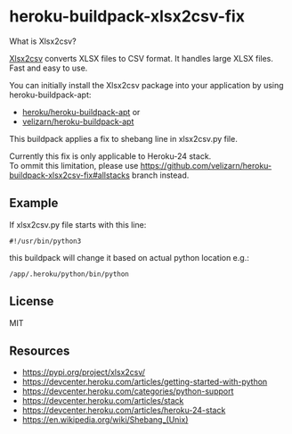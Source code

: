 # heroku-buildpack-xlsx2csv-fix

What is Xlsx2csv?

[Xlsx2csv](http://github.com/dilshod/xlsx2csv) converts XLSX files to CSV format. It handles large XLSX files. Fast and easy to use.

You can initially install the Xlsx2csv package into your application by using heroku-buildpack-apt:
- [heroku/heroku-buildpack-apt](https://github.com/heroku/heroku-buildpack-apt) or
- [velizarn/heroku-buildpack-apt](https://github.com/velizarn/heroku-buildpack-apt)

This buildpack applies a fix to shebang line in xlsx2csv.py file.

Currently this fix is only applicable to Heroku-24 stack.<br />
To ommit this limitation, please use 
https://github.com/velizarn/heroku-buildpack-xlsx2csv-fix#allstacks branch instead.

## Example

If xlsx2csv.py file starts with this line:

```
#!/usr/bin/python3
```

this buildpack will change it based on actual python location e.g.:

```
/app/.heroku/python/bin/python
```

## License

MIT

## Resources

- https://pypi.org/project/xlsx2csv/
- https://devcenter.heroku.com/articles/getting-started-with-python
- https://devcenter.heroku.com/categories/python-support
- https://devcenter.heroku.com/articles/stack
- https://devcenter.heroku.com/articles/heroku-24-stack
- https://en.wikipedia.org/wiki/Shebang_(Unix)

